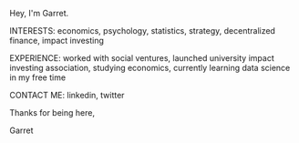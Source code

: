 Hey, I'm Garret.

INTERESTS: economics, psychology, statistics, strategy, decentralized finance, impact investing

EXPERIENCE: worked with social ventures, launched university impact investing association, studying economics, currently learning data science in my free time

CONTACT ME: linkedin, twitter

Thanks for being here,

Garret

<!---
garretcq/garretcq is a ✨ special ✨ repository because its `README.md` (this file) appears on your GitHub profile.
You can click the Preview link to take a look at your changes.
--->

